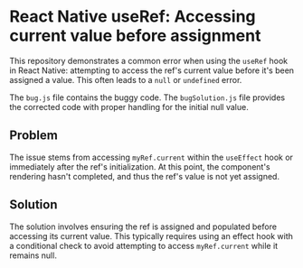 # React Native useRef: Accessing current value before assignment

This repository demonstrates a common error when using the `useRef` hook in React Native: attempting to access the ref's current value before it's been assigned a value. This often leads to a `null` or `undefined` error.

The `bug.js` file contains the buggy code. The `bugSolution.js` file provides the corrected code with proper handling for the initial null value.

## Problem

The issue stems from accessing `myRef.current` within the `useEffect` hook or immediately after the ref's initialization.  At this point, the component's rendering hasn't completed, and thus the ref's value is not yet assigned.

## Solution

The solution involves ensuring the ref is assigned and populated before accessing its current value.  This typically requires using an effect hook with a conditional check to avoid attempting to access `myRef.current` while it remains null.